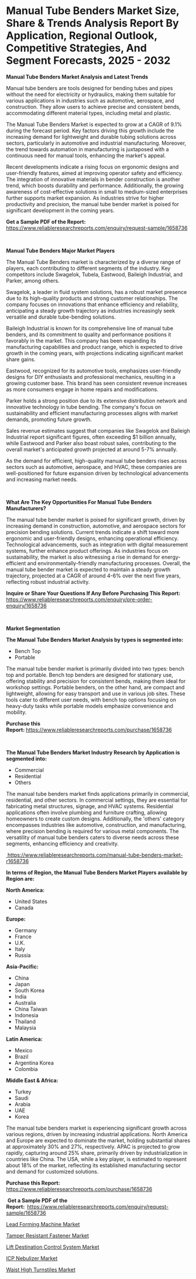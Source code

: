 <p><h1>Manual Tube Benders Market Size, Share & Trends Analysis Report By Application, Regional Outlook, Competitive Strategies, And Segment Forecasts, 2025 - 2032</h1></p><p><strong>Manual Tube Benders Market Analysis and Latest Trends</strong></p>
<p><p>Manual tube benders are tools designed for bending tubes and pipes without the need for electricity or hydraulics, making them suitable for various applications in industries such as automotive, aerospace, and construction. They allow users to achieve precise and consistent bends, accommodating different material types, including metal and plastic. </p><p>The Manual Tube Benders Market is expected to grow at a CAGR of 9.1% during the forecast period. Key factors driving this growth include the increasing demand for lightweight and durable tubing solutions across sectors, particularly in automotive and industrial manufacturing. Moreover, the trend towards automation in manufacturing is juxtaposed with a continuous need for manual tools, enhancing the market's appeal. </p><p>Recent developments indicate a rising focus on ergonomic designs and user-friendly features, aimed at improving operator safety and efficiency. The integration of innovative materials in bender construction is another trend, which boosts durability and performance. Additionally, the growing awareness of cost-effective solutions in small to medium-sized enterprises further supports market expansion. As industries strive for higher productivity and precision, the manual tube bender market is poised for significant development in the coming years.</p></p>
<p><strong>Get a Sample PDF of the Report:&nbsp;</strong> <a href="https://www.reliableresearchreports.com/enquiry/request-sample/1658736?utm_campaign=8&utm_medium=2&utm_source=Github&utm_content=ia&utm_term=17022025&utm_id=manual-tube-benders">https://www.reliableresearchreports.com/enquiry/request-sample/1658736</a></p>
<p>&nbsp;</p>
<p><strong>Manual Tube Benders Major Market Players</strong></p>
<p><p>The Manual Tube Benders market is characterized by a diverse range of players, each contributing to different segments of the industry. Key competitors include Swagelok, Tubela, Eastwood, Baileigh Industrial, and Parker, among others. </p><p>Swagelok, a leader in fluid system solutions, has a robust market presence due to its high-quality products and strong customer relationships. The company focuses on innovations that enhance efficiency and reliability, anticipating a steady growth trajectory as industries increasingly seek versatile and durable tube-bending solutions.</p><p>Baileigh Industrial is known for its comprehensive line of manual tube benders, and its commitment to quality and performance positions it favorably in the market. This company has been expanding its manufacturing capabilities and product range, which is expected to drive growth in the coming years, with projections indicating significant market share gains.</p><p>Eastwood, recognized for its automotive tools, emphasizes user-friendly designs for DIY enthusiasts and professional mechanics, resulting in a growing customer base. This brand has seen consistent revenue increases as more consumers engage in home repairs and modifications.</p><p>Parker holds a strong position due to its extensive distribution network and innovative technology in tube bending. The company's focus on sustainability and efficient manufacturing processes aligns with market demands, promoting future growth.</p><p>Sales revenue estimates suggest that companies like Swagelok and Baileigh Industrial report significant figures, often exceeding $1 billion annually, while Eastwood and Parker also boast robust sales, contributing to the overall market's anticipated growth projected at around 5-7% annually.</p><p>As the demand for efficient, high-quality manual tube benders rises across sectors such as automotive, aerospace, and HVAC, these companies are well-positioned for future expansion driven by technological advancements and increasing market needs.</p></p>
<p>&nbsp;</p>
<p><strong>What Are The Key Opportunities For Manual Tube Benders Manufacturers?</strong></p>
<p><p>The manual tube bender market is poised for significant growth, driven by increasing demand in construction, automotive, and aerospace sectors for precision bending solutions. Current trends indicate a shift toward more ergonomic and user-friendly designs, enhancing operational efficiency. Technological advancements, such as integration with digital measurement systems, further enhance product offerings. As industries focus on sustainability, the market is also witnessing a rise in demand for energy-efficient and environmentally-friendly manufacturing processes. Overall, the manual tube bender market is expected to maintain a steady growth trajectory, projected at a CAGR of around 4-6% over the next five years, reflecting robust industrial activity.</p></p>
<p><strong>Inquire or Share Your Questions If Any Before Purchasing This Report:</strong> <a href="https://www.reliableresearchreports.com/enquiry/pre-order-enquiry/1658736?utm_campaign=8&utm_medium=2&utm_source=Github&utm_content=ia&utm_term=17022025&utm_id=manual-tube-benders">https://www.reliableresearchreports.com/enquiry/pre-order-enquiry/1658736</a></p>
<p>&nbsp;</p>
<p><strong>Market Segmentation</strong></p>
<p><strong>The Manual Tube Benders Market Analysis by types is segmented into:</strong></p>
<p><ul><li>Bench Top</li><li>Portable</li></ul></p>
<p><p>The manual tube bender market is primarily divided into two types: bench top and portable. Bench top benders are designed for stationary use, offering stability and precision for consistent bends, making them ideal for workshop settings. Portable benders, on the other hand, are compact and lightweight, allowing for easy transport and use in various job sites. These tools cater to different user needs, with bench top options focusing on heavy-duty tasks while portable models emphasize convenience and mobility.</p></p>
<p><strong>Purchase this Report:&nbsp;</strong><a href="https://www.reliableresearchreports.com/purchase/1658736?utm_campaign=8&utm_medium=2&utm_source=Github&utm_content=ia&utm_term=17022025&utm_id=manual-tube-benders">https://www.reliableresearchreports.com/purchase/1658736</a></p>
<p>&nbsp;</p>
<p><strong>The Manual Tube Benders Market Industry Research by Application is segmented into:</strong></p>
<p><ul><li>Commercial</li><li>Residential</li><li>Others</li></ul></p>
<p><p>The manual tube benders market finds applications primarily in commercial, residential, and other sectors. In commercial settings, they are essential for fabricating metal structures, signage, and HVAC systems. Residential applications often involve plumbing and furniture crafting, allowing homeowners to create custom designs. Additionally, the 'others' category encompasses industries like automotive, construction, and manufacturing, where precision bending is required for various metal components. The versatility of manual tube benders caters to diverse needs across these segments, enhancing efficiency and creativity.</p></p>
<p><a href="https://www.reliableresearchreports.com/manual-tube-benders-market-r1658736?utm_campaign=8&utm_medium=2&utm_source=Github&utm_content=ia&utm_term=17022025&utm_id=manual-tube-benders">&nbsp;https://www.reliableresearchreports.com/manual-tube-benders-market-r1658736</a></p>
<p><strong>In terms of Region, the Manual Tube Benders Market Players available by Region are:</strong></p>
<p>
    <p> <strong> North America: </strong>
        <ul>
            <li>United States</li>
            <li>Canada</li>
        </ul>
        </p> 
    <p> <strong> Europe: </strong>
        <ul>
            <li>Germany</li>
            <li>France</li>
            <li>U.K.</li>
            <li>Italy</li>
            <li>Russia</li>
        </ul>
        </p> 
    <p> <strong> Asia-Pacific: </strong>
        <ul>
            <li>China</li>
            <li>Japan</li>
            <li>South Korea</li>
            <li>India</li>
            <li>Australia</li>
            <li>China Taiwan</li>
            <li>Indonesia</li>
            <li>Thailand</li>
            <li>Malaysia</li>
        </ul>
        </p> 
    <p> <strong> Latin America: </strong>
        <ul>
            <li>Mexico</li>
            <li>Brazil</li>
            <li>Argentina Korea</li>
            <li>Colombia</li>
        </ul>
        </p> 
    <p> <strong> Middle East & Africa: </strong>
        <ul>
            <li>Turkey</li>
            <li>Saudi</li>
            <li>Arabia</li>
            <li>UAE</li>
            <li>Korea</li>
        </ul>
    </p>
    </p>
<p><p>The manual tube benders market is experiencing significant growth across various regions, driven by increasing industrial applications. North America and Europe are expected to dominate the market, holding substantial shares at approximately 30% and 27%, respectively. APAC is projected to grow rapidly, capturing around 25% share, primarily driven by industrialization in countries like China. The USA, while a key player, is estimated to represent about 18% of the market, reflecting its established manufacturing sector and demand for customized solutions.</p></p>
<p><strong>Purchase this Report: </strong><a href="https://www.reliableresearchreports.com/purchase/1658736?utm_campaign=8&utm_medium=2&utm_source=Github&utm_content=ia&utm_term=17022025&utm_id=manual-tube-benders">https://www.reliableresearchreports.com/purchase/1658736</a></p>
<p>&nbsp;<strong>Get a Sample PDF of the Report:&nbsp;&nbsp;</strong><a href="https://www.reliableresearchreports.com/enquiry/request-sample/1658736?utm_campaign=8&utm_medium=2&utm_source=Github&utm_content=ia&utm_term=17022025&utm_id=manual-tube-benders">https://www.reliableresearchreports.com/enquiry/request-sample/1658736</a></p>
<p><strong></strong></p>
<p><p><a href="https://github.com/verikaahova/Market-Research-Report-List-1/blob/main/lead-forming-machine-market.md?utm_campaign=8&utm_medium=2&utm_source=Github&utm_content=ia&utm_term=17022025&utm_id=manual-tube-benders">Lead Forming Machine Market</a></p><p><a href="https://github.com/ezahdyre/Market-Research-Report-List-1/blob/main/tamper-resistant-fastener-market.md?utm_campaign=8&utm_medium=2&utm_source=Github&utm_content=ia&utm_term=17022025&utm_id=manual-tube-benders">Tamper Resistant Fastener Market</a></p><p><a href="https://github.com/tshumaalzlam0/Market-Research-Report-List-1/blob/main/lift-destination-control-system-market.md?utm_campaign=8&utm_medium=2&utm_source=Github&utm_content=ia&utm_term=17022025&utm_id=manual-tube-benders">Lift Destination Control System Market</a></p><p><a href="https://github.com/tashiafun920/Market-Research-Report-List-1/blob/main/icp-nebulizer-market.md?utm_campaign=8&utm_medium=2&utm_source=Github&utm_content=ia&utm_term=17022025&utm_id=manual-tube-benders">ICP Nebulizer Market</a></p><p><a href="https://github.com/dingharhouma/Market-Research-Report-List-1/blob/main/waist-high-turnstiles-market.md?utm_campaign=8&utm_medium=2&utm_source=Github&utm_content=ia&utm_term=17022025&utm_id=manual-tube-benders">Waist High Turnstiles Market</a></p></p>